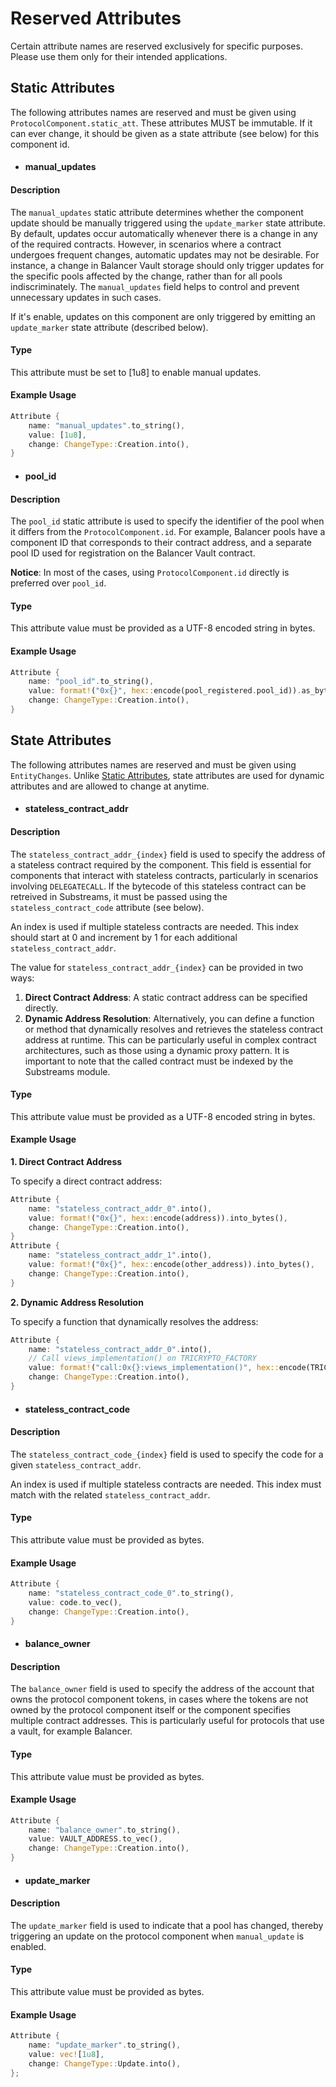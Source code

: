 # Reserved Attributes

Certain attribute names are reserved exclusively for specific purposes. Please use them only for their intended applications.

## Static Attributes

The following attributes names are reserved and must be given using `ProtocolComponent.static_att`. These attributes MUST be immutable. If it can ever change, it should be given as a state attribute (see below) for this component id.

* #### **manual\_updates**

#### Description

The `manual_updates` static attribute determines whether the component update should be manually triggered using the `update_marker` state attribute. By default, updates occur automatically whenever there is a change in any of the required contracts. However, in scenarios where a contract undergoes frequent changes, automatic updates may not be desirable. For instance, a change in Balancer Vault storage should only trigger updates for the specific pools affected by the change, rather than for all pools indiscriminately. The `manual_updates` field helps to control and prevent unnecessary updates in such cases.

If it's enable, updates on this component are only triggered by emitting an `update_marker` state attribute (described below).

#### Type

This attribute must be set to \[1u8] to enable manual updates.

#### Example Usage

```rust
Attribute {
    name: "manual_updates".to_string(),
    value: [1u8],
    change: ChangeType::Creation.into(),
}
```

* #### **pool\_id**

#### Description

The `pool_id` static attribute is used to specify the identifier of the pool when it differs from the `ProtocolComponent.id`. For example, Balancer pools have a component ID that corresponds to their contract address, and a separate pool ID used for registration on the Balancer Vault contract.

**Notice**: In most of the cases, using `ProtocolComponent.id` directly is preferred over `pool_id`.

#### Type

This attribute value must be provided as a UTF-8 encoded string in bytes.

#### Example Usage

```rust
Attribute {
    name: "pool_id".to_string(),
    value: format!("0x{}", hex::encode(pool_registered.pool_id)).as_bytes(),
    change: ChangeType::Creation.into(),
}
```

## State Attributes

The following attributes names are reserved and must be given using `EntityChanges`. Unlike [Static Attributes](reserved-attributes.md#static-attributes), state attributes are used for dynamic attributes and are allowed to change at anytime.

* #### **stateless\_contract\_addr**

#### Description

The `stateless_contract_addr_{index}` field is used to specify the address of a stateless contract required by the component. This field is essential for components that interact with stateless contracts, particularly in scenarios involving `DELEGATECALL`. If the bytecode of this stateless contract can be retreived in Substreams, it must be passed using the `stateless_contract_code` attribute (see below).

An index is used if multiple stateless contracts are needed. This index should start at 0 and increment by 1 for each additional `stateless_contract_addr`.

The value for `stateless_contract_addr_{index}` can be provided in two ways:

1. **Direct Contract Address**: A static contract address can be specified directly.
2. **Dynamic Address Resolution**: Alternatively, you can define a function or method that dynamically resolves and retrieves the stateless contract address at runtime. This can be particularly useful in complex contract architectures, such as those using a dynamic proxy pattern. It is important to note that the called contract must be indexed by the Substreams module.

#### Type

This attribute value must be provided as a UTF-8 encoded string in bytes.

#### Example Usage

**1. Direct Contract Address**

To specify a direct contract address:

```rust
Attribute {
    name: "stateless_contract_addr_0".into(),
    value: format!("0x{}", hex::encode(address)).into_bytes(),
    change: ChangeType::Creation.into(),
}
Attribute {
    name: "stateless_contract_addr_1".into(),
    value: format!("0x{}", hex::encode(other_address)).into_bytes(),
    change: ChangeType::Creation.into(),
}
```

**2. Dynamic Address Resolution**

To specify a function that dynamically resolves the address:

```rust
Attribute {
    name: "stateless_contract_addr_0".into(),
    // Call views_implementation() on TRICRYPTO_FACTORY
    value: format!("call:0x{}:views_implementation()", hex::encode(TRICRYPTO_FACTORY)).into_bytes(),
    change: ChangeType::Creation.into(),
}
```

* #### **stateless\_contract\_code**

#### Description

The `stateless_contract_code_{index}` field is used to specify the code for a given `stateless_contract_addr`.

An index is used if multiple stateless contracts are needed. This index must match with the related `stateless_contract_addr`.

#### Type

This attribute value must be provided as bytes.

#### Example Usage

```rust
Attribute {
    name: "stateless_contract_code_0".to_string(),
    value: code.to_vec(),
    change: ChangeType::Creation.into(),
}
```

* #### **balance\_owner**

#### Description

The `balance_owner` field is used to specify the address of the account that owns the protocol component tokens, in cases where the tokens are not owned by the protocol component itself or the component specifies multiple contract addresses. This is particularly useful for protocols that use a vault, for example Balancer.

#### Type

This attribute value must be provided as bytes.

#### Example Usage

```rust
Attribute {
    name: "balance_owner".to_string(),
    value: VAULT_ADDRESS.to_vec(),
    change: ChangeType::Creation.into(),
}
```

* #### **update\_marker**

#### Description

The `update_marker` field is used to indicate that a pool has changed, thereby triggering an update on the protocol component when `manual_update` is enabled.

#### Type

This attribute value must be provided as bytes.

#### Example Usage

```rust
Attribute {
    name: "update_marker".to_string(),
    value: vec![1u8],
    change: ChangeType::Update.into(),
};
```
